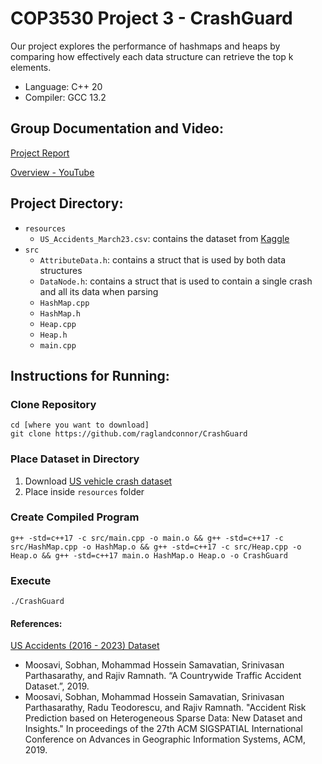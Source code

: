 # COP3530 Project 3 - CrashGuard
Our project explores the performance of hashmaps and heaps by comparing how effectively each data structure can retrieve the top k elements.
- Language: C++ 20
- Compiler: GCC 13.2

## Group Documentation and Video:
[Project Report](https://drive.google.com/file/d/1D6bEjlnPTLO0aULwlZJOSo67gKgW0Rw_/view?usp=sharing)

[Overview - YouTube](https://youtu.be/E8t5Uz8HIlE?feature=shared)

## Project Directory:
- `resources`
  - `US_Accidents_March23.csv`: contains the dataset from [Kaggle](https://www.kaggle.com/datasets/sobhanmoosavi/us-accidents?resource=download)
- `src`
  - `AttributeData.h`: contains a struct that is used by both data structures
  - `DataNode.h`: contains a struct that is used to contain a single crash and all its data when parsing
  - `HashMap.cpp`
  - `HashMap.h`
  - `Heap.cpp`
  - `Heap.h`
  - `main.cpp`

## Instructions for Running:

### Clone Repository
```
cd [where you want to download]
git clone https://github.com/raglandconnor/CrashGuard
```

### Place Dataset in Directory
1. Download [US vehicle crash dataset](https://www.kaggle.com/datasets/sobhanmoosavi/us-accidents?resource=download)
2. Place inside `resources` folder

### Create Compiled Program
```
g++ -std=c++17 -c src/main.cpp -o main.o && g++ -std=c++17 -c src/HashMap.cpp -o HashMap.o && g++ -std=c++17 -c src/Heap.cpp -o Heap.o && g++ -std=c++17 main.o HashMap.o Heap.o -o CrashGuard
```

### Execute
```
./CrashGuard
```


#### References:
[US Accidents (2016 - 2023) Dataset](https://www.kaggle.com/datasets/sobhanmoosavi/us-accidents?resource=download)
- Moosavi, Sobhan, Mohammad Hossein Samavatian, Srinivasan Parthasarathy, and Rajiv Ramnath. “A Countrywide Traffic Accident Dataset.”, 2019.
- Moosavi, Sobhan, Mohammad Hossein Samavatian, Srinivasan Parthasarathy, Radu Teodorescu, and Rajiv Ramnath. "Accident Risk Prediction based on Heterogeneous Sparse Data: New Dataset and Insights." In proceedings of the 27th ACM SIGSPATIAL International Conference on Advances in Geographic Information Systems, ACM, 2019.

